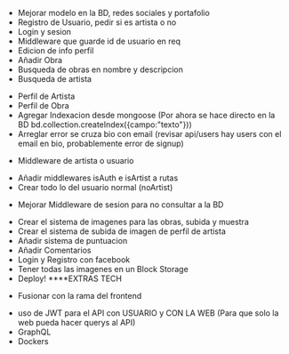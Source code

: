 * Mejorar modelo en la BD, redes sociales y portafolio
* Registro de Usuario, pedir si es artista o no
* Login y sesion
* Middleware que guarde id de usuario en req
* Edicion de info perfil
* Añadir Obra
* Busqueda de obras en nombre y descripcion
* Busqueda de artista
- Perfil de Artista
- Perfil de Obra
- Agregar Indexacion desde mongoose (Por ahora se hace directo en la BD bd.collection.createIndex({campo:"texto"}))
- Arreglar error se cruza bio con email (revisar api/users hay users con el email en bio, probablemente error de signup)
* Middleware de artista o usuario
- Añadir middlewares isAuth e isArtist a rutas
- Crear todo lo del usuario normal (noArtist)
* Mejorar Middleware de sesion para no consultar a la BD
- Crear el sistema de imagenes para las obras, subida y muestra
- Crear el sistema de subida de imagen de perfil de artista
- Añadir sistema de puntuacion
- Añadir Comentarios
- Login y Registro con facebook
- Tener todas las imagenes en un Block Storage
- Deploy!
****EXTRAS TECH
* Fusionar con la rama del frontend
- uso de JWT para el API con USUARIO y CON LA WEB (Para que solo la web pueda hacer querys al API)
- GraphQL
- Dockers
